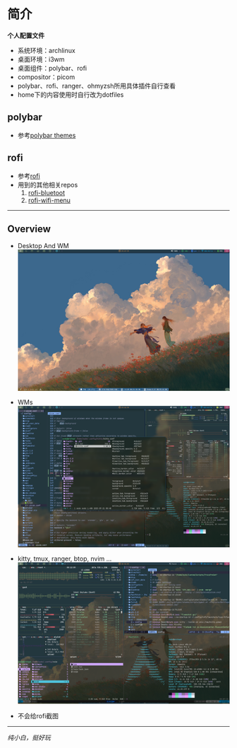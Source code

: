 # 简介

**个人配置文件**

- 系统环境：archlinux
- 桌面环境：i3wm
- 桌面组件：polybar、rofi
- compositor：picom
- polybar、rofi、ranger、ohmyzsh所用具体插件自行查看
- home下的内容使用时自行改为dotfiles

## polybar

- 参考[polybar themes](https://github.com/adi1090x/polybar-themes)

## rofi

- 参考[rofi](https://github.com/adi1090x/rofi)
- 用到的其他相关repos
	1. [rofi-bluetoot](https://github.com/nickclyde/rofi-bluetooth)
	2. [rofi-wifi-menu](https://github.com/zbaylin/rofi-wifi-menu)

---

## Overview

- Desktop And WM
![Desk](./pngs/Desk.png "Desk")

- WMs
![WMs](./pngs/WMs.png "i3wm")

- kitty, tmux, ranger, btop, nvim ...
![terminal](./pngs/terminal.png "terminal")

- 不会给rofi截图

---

*纯小白，挺好玩*
